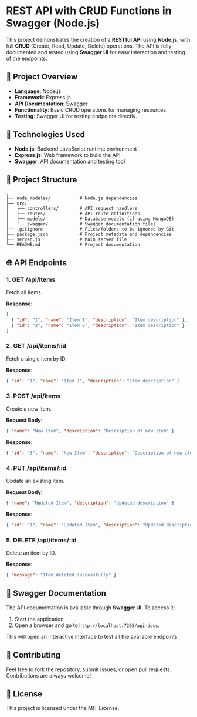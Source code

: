 
# **REST API with CRUD Functions in Swagger (Node.js)**

This project demonstrates the creation of a **RESTful API** using **Node.js**, with full **CRUD** (Create, Read, Update, Delete) operations. The API is fully documented and tested using **Swagger UI** for easy interaction and testing of the endpoints.

## 🚀 **Project Overview**

* **Language**: Node.js
* **Framework**: Express.js
* **API Documentation**: Swagger
* **Functionality**: Basic CRUD operations for managing resources.
* **Testing**: Swagger UI for testing endpoints directly.

## 🔧 **Technologies Used**

* **Node.js**: Backend JavaScript runtime environment
* **Express.js**: Web framework to build the API
* **Swagger**: API documentation and testing tool


## 📂 **Project Structure**

```
.
├── node_modules/           # Node.js dependencies
├── src/
│   ├── controllers/        # API request handlers
│   ├── routes/             # API route definitions
│   ├── models/             # Database models (if using MongoDB)
│   └── swagger/            # Swagger documentation files
├── .gitignore              # Files/folders to be ignored by Git
├── package.json            # Project metadata and dependencies
├── server.js               # Main server file
└── README.md               # Project documentation
```



## 🌐 **API Endpoints**

### 1. **GET /api/items**

Fetch all items.

**Response**:

```json
[
  { "id": "1", "name": "Item 1", "description": "Item description" },
  { "id": "2", "name": "Item 2", "description": "Item description" }
]
```

### 2. **GET /api/items/\:id**

Fetch a single item by ID.

**Response**:

```json
{ "id": "1", "name": "Item 1", "description": "Item description" }
```

### 3. **POST /api/items**

Create a new item.

**Request Body**:

```json
{ "name": "New Item", "description": "Description of new item" }
```

**Response**:

```json
{ "id": "3", "name": "New Item", "description": "Description of new item" }
```

### 4. **PUT /api/items/\:id**

Update an existing item.

**Request Body**:

```json
{ "name": "Updated Item", "description": "Updated description" }
```

**Response**:

```json
{ "id": "1", "name": "Updated Item", "description": "Updated description" }
```

### 5. **DELETE /api/items/\:id**

Delete an item by ID.

**Response**:

```json
{ "message": "Item deleted successfully" }
```

## 📝 **Swagger Documentation**

The API documentation is available through **Swagger UI**. To access it:

1. Start the application.
2. Open a browser and go to `http://localhost:7205/api-docs`.

This will open an interactive interface to test all the available endpoints.

## 🤝 **Contributing**

Feel free to fork the repository, submit issues, or open pull requests. Contributions are always welcome!

## 📄 **License**

This project is licensed under the MIT License.


